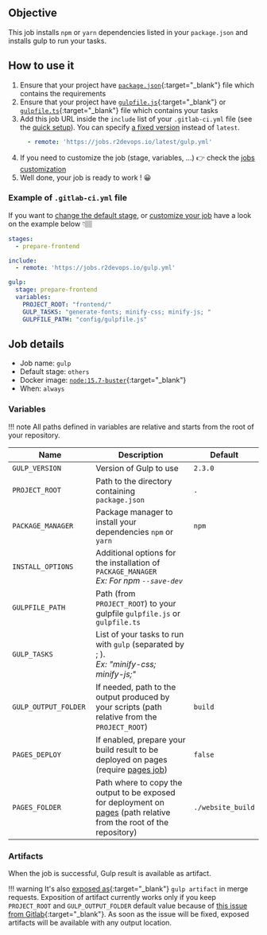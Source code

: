 ## Objective

This job installs `npm` or `yarn` dependencies listed in your `package.json` and installs
 gulp to run your tasks.

## How to use it

1. Ensure that your project have
   [`package.json`](https://docs.npmjs.com/cli/v6/configuring-npm/package-json){:target="_blank"}
   file which contains the requirements
1. Ensure that your project have
   [`gulpfile.js`](https://gulpjs.com/docs/en/getting-started/javascript-and-gulpfiles/#gulpfile-explained){:target="_blank"}
   or
   [`gulpfile.ts`](https://gulpjs.com/docs/en/getting-started/javascript-and-gulpfiles/#transpilation){:target="_blank"}
   file which contains your tasks
1. Add this job URL inside the `include` list of your `.gitlab-ci.yml` file (see the [quick setup](/use-the-hub/#quick-setup)). You can specify [a fixed version](#changelog) instead of `latest`.
    ```yaml
      - remote: 'https://jobs.r2devops.io/latest/gulp.yml'
    ```
1. If you need to customize the job (stage, variables, ...) 👉 check the [jobs
customization](/use-the-hub/#jobs-customization)
1. Well done, your job is ready to work ! 😀


### Example of `.gitlab-ci.yml` file

If you want to [change the default stage](/use-the-hub/#use-custom-stage), or [customize your job](/use-the-hub/#global) have a look on the example below 👇🏽

```yaml
stages:
  - prepare-frontend

include:
  - remote: 'https://jobs.r2devops.io/gulp.yml'

gulp:
  stage: prepare-frontend
  variables:
    PROJECT_ROOT: "frontend/"
    GULP_TASKS: "generate-fonts; minify-css; minify-js; "
    GULPFILE_PATH: "config/gulpfile.js"
```

## Job details

* Job name: `gulp`
* Default stage: `others`
* Docker image: [`node:15.7-buster`](https://hub.docker.com/_/node){:target="_blank"}
* When: `always`


### Variables

!!! note
    All paths defined in variables are relative and starts from the root of your
    repository.

| Name | Description | Default |
| ---- | ----------- | ------- |
| `GULP_VERSION` <img width=105/>| Version of Gulp to use  | `2.3.0` |
| `PROJECT_ROOT` | Path to the directory containing `package.json`  | `.` |
| `PACKAGE_MANAGER` | Package manager to install your dependencies `npm` or `yarn`  | `npm` |
| `INSTALL_OPTIONS` | Additional options for the installation of `PACKAGE_MANAGER` <br/> *Ex: For npm `--save-dev`*  | ` ` |
| `GULPFILE_PATH` | Path (from `PROJECT_ROOT`) to your  gulpfile `gulpfile.js` or `gulpfile.ts`| ` ` |
| `GULP_TASKS` | List of your tasks to run with `gulp` (separated by ; ). <br/> *Ex: "minify-css; minify-js;"* | ` ` |
| `GULP_OUTPUT_FOLDER` | If needed, path to the output produced by your scripts (path relative from the `PROJECT_ROOT`) | `build` |
| `PAGES_DEPLOY` | If enabled, prepare your build result to be deployed on pages (require [pages job](jobs/deploy/pages/)) | `false` |
| `PAGES_FOLDER` | Path where to copy the output to be exposed for deployment on [pages](jobs/deploy/pages/) (path relative from the root of the repository) | `./website_build` |

### Artifacts

When the job is successful, Gulp result is available as artifact.

!!! warning
    It's also [exposed as](https://docs.gitlab.com/ee/ci/yaml/#artifactsexpose_as){:target="_blank"}
    `gulp artifact` in merge requests.
    Exposition of artifact currently works only if you keep `PROJECT_ROOT` and
    `GULP_OUTPUT_FOLDER` default value because of [this issue from
    Gitlab](https://gitlab.com/gitlab-org/gitlab/-/issues/37129){:target="_blank"}.
    As soon as the issue will be fixed, exposed artifacts will be available
    with any output location.
